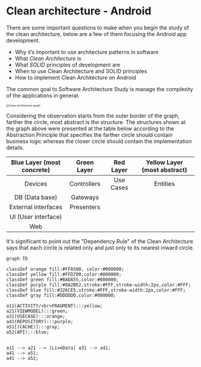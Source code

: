 # Clean architecture - Android


There are some important questions to make when you begin the study of the clean architecture, below are a few of them focusing the Android app development.

- Why it’s important to use architecture patterns in software
- What *Clean Architecture* is
- What *SOLID* principles of development are
- When to use Clean Architecture and SOLID principles
- How to implement Clean Architecture on Android

The common goal to Software Architecture Study is manage the complexity of the applications in general.

<img src="https://github.com/CaioCrevelaro/clean-architecture-android/blob/master/assets/images/clean-architecture-graph.png" alt="clean-architecture-graph" style="zoom: 50%;" />

Considering the observation starts from the outer border of the graph, farther the circle, most abstract is the structure. The structures shown at the graph above were presented at the table below according to the Abstraction Principle that specifies the farther circle should contain business logic whereas the closer circle should contain the implementation details.



| Blue Layer (most concrete) | Green Layer | Red Layer | Yellow Layer (most abstract) |
| :------------------------: | :---------: | :-------: | :--------------------------: |
|          Devices           | Controllers | Use Cases |           Entities           |
|       DB (Data base)       |  Gateways   |           |                              |
|    External interfaces     | Presenters  |           |                              |
|    UI (User interface)     |             |           |                              |
|            Web             |             |           |                              |



It's significant to point out the "Dependency Rule" of the Clean Architecture says that each circle is related only and just only to its nearest inward circle.

```mermaid
graph TD

classDef orange fill:#FFA500, color:#000000;
classDef yellow fill:#FFD700,color:#000000;
classDef green fill:#BADA55,color:#000000;
classDef purple fill:#8A2BE2,stroke:#FFF,stroke-width:2px,color:#FFF;
classDef blue fill:#326CE5,stroke:#FFF,stroke-width:2px,color:#FFF;
classDef gray fill:#DDDDDD,color:#000000;

a11(ACTIVITY/<br>FRAGMENT):::yellow;
a21(VIEWMODEL):::green;
a31(USECASE):::orange;
a41(REPOSITORY):::purple;
a51[(CACHE)]:::gray;
a52(API):::blue;


a11 --> a21 --> |LiveData| a31 --> a41;
a41 --> a51;
a41 --> a52;

```
